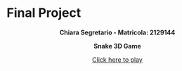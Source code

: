 # Final Project

<p align="center">
    <strong>Chiara Segretario - Matricola: 2129144</strong>
</p>

<p align="center">
    <strong>Snake 3D Game</strong>
</p>

<p align="center">
    <a href="http://localhost:5173/index.html">Click here to play</a>
</p>
